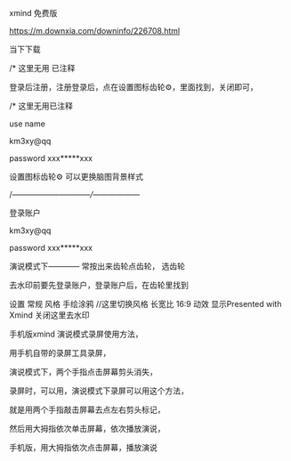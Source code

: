 xmind  免费版


https://m.downxia.com/downinfo/226708.html

当下下载

/*   这里无用  已注释

登录后注册，注册登录后，点在设置图标齿轮⚙，里面找到，关闭即可，


/*   这里无用已注释


use  name


km3xy@qq


password    xxx*****xxx


设置图标齿轮⚙   可以更换脑图背景样式


/*——————————/——————*

登录账户

km3xy@qq   


password    xxx*****xxx



演说模式下————   常按出来齿轮点齿轮，    选齿轮


去水印前要先登录账户，登录账户后，在齿轮里找到


设置
常规
风格 手绘涂鸦     //这里切换风格
长宽比 16:9
动效
显示Presented with Xmind    关闭这里去水印





手机版xmind   演说模式录屏使用方法，

用手机自带的录屏工具录屏，


演说模式下，两个手指点击屏幕剪头消失，


录屏时，可以用，演说模式下录屏可以用这个方法，


就是用两个手指敲击屏幕去点左右剪头标记，



然后用大拇指依次单击屏幕，依次播放演说，



手机版，用大拇指依次点击屏幕，播放演说



















